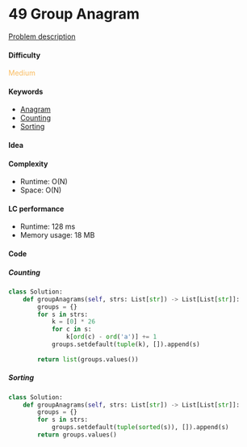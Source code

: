 49 Group Anagram
=======================
[Problem description](https://leetcode.com/problems/group-anagrams/)

#### Difficulty
<span style="color:#FABC60">Medium</span>

#### Keywords
- [Anagram](../categories/anagram.md)
- [Counting](../categories/counting.md)
- [Sorting](../categories/sorting.md)
  
#### Idea


#### Complexity
- Runtime: O(N)
- Space: O(N)
  
#### LC performance
- Runtime: 128 ms
- Memory usage: 18 MB

#### Code
##### Counting
```python
class Solution:
    def groupAnagrams(self, strs: List[str]) -> List[List[str]]:
        groups = {}
        for s in strs:
            k = [0] * 26
            for c in s:
                k[ord(c) - ord('a')] += 1
            groups.setdefault(tuple(k), []).append(s)
        
        return list(groups.values())
```

##### Sorting
```python
class Solution:
    def groupAnagrams(self, strs: List[str]) -> List[List[str]]:
        groups = {}
        for s in strs:
            groups.setdefault(tuple(sorted(s)), []).append(s)
        return groups.values()
```